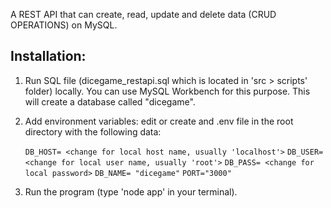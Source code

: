 A REST API that can create, read, update and delete data (CRUD OPERATIONS) on MySQL.

## Installation:
1. Run SQL file (dicegame_restapi.sql which is located in 'src > scripts' folder) locally. You can use MySQL Workbench for this purpose. This will create a database called "dicegame".
2. Add environment variables: edit or create and .env file in the root directory with the following data:

    `DB_HOST= <change for local host name, usually 'localhost'>` 
    `DB_USER= <change for local user name, usually 'root'>`
    `DB_PASS= <change for local password>`
    `DB_NAME= "dicegame"`
    `PORT="3000"`
  
  
4. Run the program (type 'node app' in your terminal).

